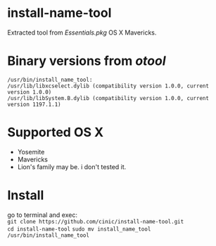# install-name-tool
Extracted tool from *Essentials.pkg* OS X Mavericks.

# Binary versions from _otool_
`/usr/bin/install_name_tool:`  
  `/usr/lib/libxcselect.dylib (compatibility version 1.0.0, current version 1.0.0)`  
  `/usr/lib/libSystem.B.dylib (compatibility version 1.0.0, current version 1197.1.1)`  

# Supported OS X
* Yosemite
* Mavericks
* Lion's family may be. i don't tested it.

# Install
go to terminal and exec:  
`git clone https://github.com/cinic/install-name-tool.git`   
`cd install-name-tool`
`sudo mv install_name_tool /usr/bin/install_name_tool`   
